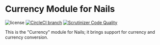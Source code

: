 # Currency Module for Nails

![license](https://img.shields.io/badge/license-MIT-green.svg)
[![CircleCI branch](https://img.shields.io/circleci/project/github/nails/module-currency.svg)](https://circleci.com/gh/nails/module-currency)
[![Scrutinizer Code Quality](https://scrutinizer-ci.com/g/nails/module-currency/badges/quality-score.png)](https://scrutinizer-ci.com/g/nails/module-currency)

This is the "Currency" module for Nails; it brings support for currency and currency conversion.
